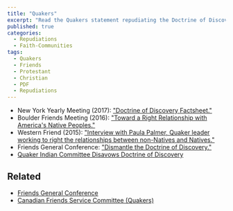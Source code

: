```yaml
---
title: "Quakers"
excerpt: "Read the Quakers statement repudiating the Doctrine of Discovery."
published: true
categories:
  - Repudiations
  - Faith-Communities
tags:
  - Quakers
  - Friends
  - Protestant
  - Christian
  - PDF
  - Repudiations
---
```


*   New York Yearly Meeting (2017): ["Doctrine of Discovery Factsheet."](http://www.nyym.org/content/doctrine-of-discovery-factsheet)
*   Boulder Friends Meeting (2016): ["Toward a Right Relationship with America's Native Peoples."](https://www.boulderfriendsmeeting.org/ipc-right-relationship/)
*   Western Friend (2015): ["Interview with Paula Palmer, Quaker leader working to right the relationships between non-Natives and Natives."](https://westernfriend.org/article/quakers-and-forced-assimilation-native-americans)
*   Friends General Conference: ["Dismantle the Doctrine of Discovery."](https://www.fgcquaker.org/resources/doctrine-discovery)
*   [Quaker Indian Committee Disavows Doctrine of Discovery](/quaker-indian-committee-disavows-doctrine-of-discovery-affirms-declaration/)

## Related
*  [Friends General Conference](/friends-general-conference/)
*  [Canadian Friends Service Committee (Quakers)](/repudiations/faith-communities/canadian-quakers/)
